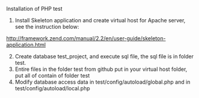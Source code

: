 Installation of PHP test

1.	Install Skeleton application and create virtual host for Apache server, see the instruction below:

http://framework.zend.com/manual/2.2/en/user-guide/skeleton-application.html

2.	Create database test_project, and execute sql file, the sql file is in folder test.
3.	Entire files in the folder test from github put in your virtual host folder, put all of contain of folder test
4.	Modify database access data in test/config/autoload/global.php and in test/config/autoload/local.php
